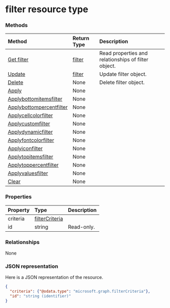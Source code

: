 # filter resource type




### Methods

| Method		   | Return Type	|Description|
|:---------------|:--------|:----------|
|[Get filter](../api/filter_get.md) | [filter](filter.md) |Read properties and relationships of filter object.|
|[Update](../api/filter_update.md) | [filter](filter.md)	|Update filter object. |
|[Delete](../api/filter_delete.md) | None |Delete filter object. |
|[Apply](../api/filter_apply.md)|None||
|[Applybottomitemsfilter](../api/filter_applybottomitemsfilter.md)|None||
|[Applybottompercentfilter](../api/filter_applybottompercentfilter.md)|None||
|[Applycellcolorfilter](../api/filter_applycellcolorfilter.md)|None||
|[Applycustomfilter](../api/filter_applycustomfilter.md)|None||
|[Applydynamicfilter](../api/filter_applydynamicfilter.md)|None||
|[Applyfontcolorfilter](../api/filter_applyfontcolorfilter.md)|None||
|[Applyiconfilter](../api/filter_applyiconfilter.md)|None||
|[Applytopitemsfilter](../api/filter_applytopitemsfilter.md)|None||
|[Applytoppercentfilter](../api/filter_applytoppercentfilter.md)|None||
|[Applyvaluesfilter](../api/filter_applyvaluesfilter.md)|None||
|[Clear](../api/filter_clear.md)|None||

### Properties
| Property	   | Type	|Description|
|:---------------|:--------|:----------|
|criteria|[filterCriteria](filtercriteria.md)||
|id|string| Read-only.|

### Relationships
None


### JSON representation

Here is a JSON representation of the resource.

<!-- {
  "blockType": "resource",
  "optionalProperties": [

  ],
  "@odata.type": "microsoft.graph.filter"
}-->

```json
{
  "criteria": {"@odata.type": "microsoft.graph.filterCriteria"},
  "id": "string (identifier)"
}

```

<!-- uuid: 8fcb5dbc-d5aa-4681-8e31-b001d5168d79
2015-10-25 14:57:30 UTC -->
<!-- {
  "type": "#page.annotation",
  "description": "filter resource",
  "keywords": "",
  "section": "documentation",
  "tocPath": ""
}-->